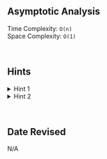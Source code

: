 ## Asymptotic Analysis  
Time Complexity: `O(n)`  
Space Complexity: `O(1)`  


&nbsp;  


## Hints
<details>
    <summary>Hint 1</summary>
    Use 2 nodes to keep track of where you're at.
</details>
<details>
    <summary>Hint 2</summary>
    One node moves 2 steps while another moves 1 step.
</details>


&nbsp;  


## Date Revised
N/A